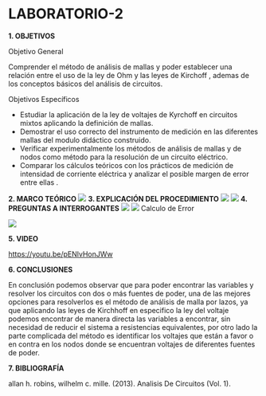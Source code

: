 # LABORATORIO-2

**1. OBJETIVOS**

Objetivo General

Comprender el método de análisis de mallas y poder establecer una relación entre el uso de la ley de Ohm y las leyes de Kirchoff , ademas de los conceptos básicos del análisis de circuitos.


Objetivos Específicos

- Estudiar la aplicación de la ley de voltajes de Kyrchoff en circuitos mixtos aplicando la definición de mallas.
- Demostrar el uso correcto del instrumento de medición en las diferentes mallas del modulo didáctico construido.
- Verificar experimentalmente los métodos de análisis de mallas y de nodos como método  para la resolución  de un circuito eléctrico.
- Comparar los cálculos teóricos con los prácticos de medición de intensidad de corriente eléctrica y analizar el posible margen de error entre ellas .

**2. MARCO TEÓRICO**
![](https://github.com/Anabeltoapanta/LABORATORIO-2/blob/main/informe%202.png)
**3. EXPLICACIÓN DEL PROCEDIMIENTO**
![](https://github.com/Anabeltoapanta/LABORATORIO-2/blob/main/1.jpg)
![](https://github.com/Anabeltoapanta/LABORATORIO-2/blob/main/2.jpg)
**4. PREGUNTAS A INTERROGANTES**
![](https://github.com/Anabeltoapanta/LABORATORIO-2/blob/main/3.jpg)
![](https://github.com/Anabeltoapanta/LABORATORIO-2/blob/main/4.jpg)
Calculo de Error

![](https://github.com/Anabeltoapanta/LABORATORIO-2/blob/main/tabla%20error%20informe%202.png)

**5. VIDEO**

https://youtu.be/pENlvHonJWw

**6. CONCLUSIONES**

En conclusión podemos observar que para poder encontrar las variables y resolver los circuitos con dos o más fuentes de poder, una de las mejores opciones para resolverlos es el método de análisis de malla por lazos, ya que aplicando las leyes de Kirchhoff en especifico la ley del voltaje podemos encontrar de manera directa las variables a encontrar, sin necesidad de reducir el sistema a resistencias equivalentes, por otro lado la parte complicada del método es identificar los voltajes que están a favor o en contra en los nodos donde se encuentran voltajes de diferentes fuentes de poder.

**7. BIBLIOGRAFÍA**

allan h. robins,  wilhelm c. mille. (2013). Analisis De Circuitos (Vol. 1).


